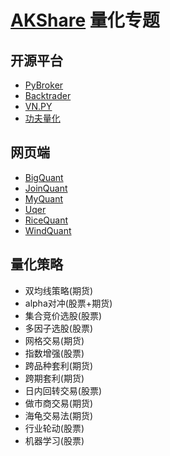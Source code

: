 # [AKShare](https://github.com/akfamily/akshare) 量化专题

## 开源平台

- [PyBroker](https://www.pybroker.com/)
- [Backtrader](https://www.backtrader.com/)
- [VN.PY](https://www.vnpy.com/)
- [功夫量化](https://www.kungfu-trader.com/)

## 网页端

- [BigQuant](https://bigquant.com/)
- [JoinQuant](https://www.joinquant.com/)
- [MyQuant](https://www.myquant.cn/)
- [Uqer](https://uqer.datayes.com/)
- [RiceQuant](https://www.ricequant.com/welcome/)
- [WindQuant](https://www.windquant.com/)

## 量化策略

- 双均线策略(期货)
- alpha对冲(股票+期货)
- 集合竞价选股(股票)
- 多因子选股(股票)
- 网格交易(期货)
- 指数增强(股票)
- 跨品种套利(期货)
- 跨期套利(期货)
- 日内回转交易(股票)
- 做市商交易(期货)
- 海龟交易法(期货)
- 行业轮动(股票)
- 机器学习(股票)
